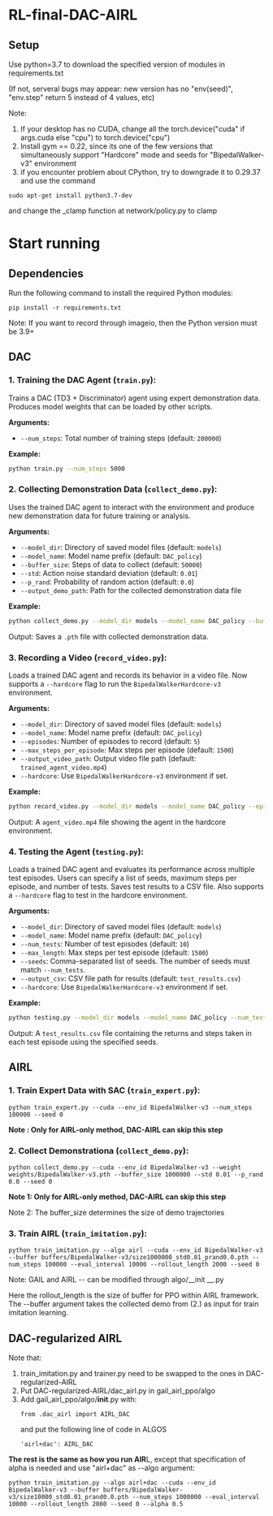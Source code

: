 # RL-final-DAC-AIRL
## Setup
Use python=3.7 to download the specified version of modules in requirements.txt

(If not, serveral bugs may appear: new version has no "env(seed)", "env.step" return 5 instead of 4 values, etc)

Note:
1. If your desktop has no CUDA, change all the torch.device("cuda" if args.cuda else "cpu") to torch.device("cpu")
2. Install gym == 0.22, since its one of the few versions that simultaneously support "Hardcore" mode and seeds for "BipedalWalker-v3" environment
3. if you encounter problem about CPython, try to downgrade it to 0.29.37 and use the command
```
sudo apt-get install python3.7-dev
```
and change the _clamp function at network/policy.py to clamp


# Start running
## Dependencies

Run the following command to install the required Python modules:
```
pip install -r requirements.txt
```
Note: If you want to record through imageio, then the Python version must be 3.9+

## DAC

### 1. **Training the DAC Agent** (`train.py`):  
   Trains a DAC (TD3 + Discriminator) agent using expert demonstration data. Produces model weights that can be loaded by other scripts.

**Arguments:**
- `--num_steps`: Total number of training steps (default: `200000`)

**Example:**
```bash
python train.py --num_steps 5000
```

### 2. **Collecting Demonstration Data** (`collect_demo.py`):  
   Uses the trained DAC agent to interact with the environment and produce new demonstration data for future training or analysis.

**Arguments:**
- `--model_dir`: Directory of saved model files (default: `models`)
- `--model_name`: Model name prefix (default: `DAC_policy`)
- `--buffer_size`: Steps of data to collect (default: `50000`)
- `--std`: Action noise standard deviation (default: `0.01`)
- `--p_rand`: Probability of random action (default: `0.0`)
- `--output_demo_path`: Path for the collected demonstration data file

**Example:**
```bash
python collect_demo.py --model_dir models --model_name DAC_policy --buffer_size 50000 --std 0.01 --p_rand 0.0 --output_demo_path demo_collection/my_demo.pth
```

Output: Saves a `.pth` file with collected demonstration data.

### 3. **Recording a Video** (`record_video.py`):  
   Loads a trained DAC agent and records its behavior in a video file. Now supports a `--hardcore` flag to run the `BipedalWalkerHardcore-v3` environment.

**Arguments:**
- `--model_dir`: Directory of saved model files (default: `models`)
- `--model_name`: Model name prefix (default: `DAC_policy`)
- `--episodes`: Number of episodes to record (default: `5`)
- `--max_steps_per_episode`: Max steps per episode (default: `1500`)
- `--output_video_path`: Output video file path (default: `trained_agent_video.mp4`)
- `--hardcore`: Use `BipedalWalkerHardcore-v3` environment if set.

**Example:**
```bash
python record_video.py --model_dir models --model_name DAC_policy --episodes 2 --max_steps_per_episode 1000 --output_video_path agent_video.mp4 --hardcore
```

Output: A `agent_video.mp4` file showing the agent in the hardcore environment.

### 4. **Testing the Agent** (`testing.py`):  
   Loads a trained DAC agent and evaluates its performance across multiple test episodes. Users can specify a list of seeds, maximum steps per episode, and number of tests. Saves test results to a CSV file. Also supports a `--hardcore` flag to test in the hardcore environment.

**Arguments:**
- `--model_dir`: Directory of saved model files (default: `models`)
- `--model_name`: Model name prefix (default: `DAC_policy`)
- `--num_tests`: Number of test episodes (default: `10`)
- `--max_length`: Max steps per test episode (default: `1500`)
- `--seeds`: Comma-separated list of seeds. The number of seeds must match `--num_tests`.
- `--output_csv`: CSV file path for results (default: `test_results.csv`)
- `--hardcore`: Use `BipedalWalkerHardcore-v3` environment if set.

**Example:**
```bash
python testing.py --model_dir models --model_name DAC_policy --num_tests 3 --max_length 1000 --seeds 0,10,42 --hardcore --output_csv test_results.csv
```

Output: A `test_results.csv` file containing the returns and steps taken in each test episode using the specified seeds.


## AIRL

### 1. **Train Expert Data with SAC** (`train_expert.py`):
```
python train_expert.py --cuda --env_id BipedalWalker-v3 --num_steps 100000 --seed 0
```
**Note : Only for AIRL-only method, DAC-AIRL can skip this step**

### 2. **Collect Demonstrationa** (`collect_demo.py`):
```
python collect_demo.py --cuda --env_id BipedalWalker-v3 --weight weights/BipedalWalker-v3.pth --buffer_size 1000000 --std 0.01 --p_rand 0.0 --seed 0
```

**Note 1: Only for AIRL-only method, DAC-AIRL can skip this step**

Note 2: The buffer_size determines the size of demo trajectories

### 3. **Train AIRL** (`train_imitation.py`):
```
python train_imitation.py --algo airl --cuda --env_id BipedalWalker-v3 --buffer buffers/BipedalWalker-v3/size1000000_std0.01_prand0.0.pth --num_steps 100000 --eval_interval 10000 --rollout_length 2000 --seed 0
```

Note: GAIL and AIRL -- can be modified through algo/__init  __.py

Here the rollout_length is the size of buffer for PPO within AIRL framework. The --buffer argument takes the collected demo from (2.) as input for train imitation learning.

## DAC-regularized AIRL

Note that:
1. train_imitation.py and trainer.py need to be swapped to the ones in DAC-regularized-AIRL
2. Put DAC-regularized-AIRL/dac_airl.py in gail_airl_ppo/algo
3. Add gail_airl_ppo/algo/__init__.py with:
   ```
   from .dac_airl import AIRL_DAC
   ```
   and put the following line of code in ALGOS
   ```
   'airl+dac': AIRL_DAC
   ```
   
**The rest is the same as how you run AIR**L, except that specification of alpha is needed and use "airl+dac" as --algo argument:

```
python train_imitation.py --algo airl+dac --cuda --env_id BipedalWalker-v3 --buffer buffers/BipedalWalker-v3/size10000_std0.01_prand0.0.pth --num_steps 1000000 --eval_interval 10000 --rollout_length 2000 --seed 0 --alpha 0.5
```




